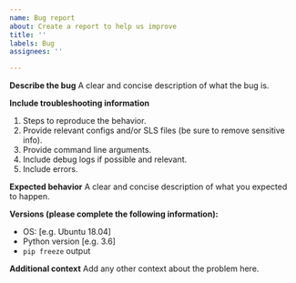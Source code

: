 ```yaml
---
name: Bug report
about: Create a report to help us improve
title: ''
labels: Bug
assignees: ''

---
```


**Describe the bug**
A clear and concise description of what the bug is.

**Include troubleshooting information**
1. Steps to reproduce the behavior.
2. Provide relevant configs and/or SLS files (be sure to remove sensitive info).
3. Provide command line arguments.
4. Include debug logs if possible and relevant.
5. Include errors.

**Expected behavior**
A clear and concise description of what you expected to happen.

**Versions (please complete the following information):**
 - OS: [e.g. Ubuntu 18.04]
 - Python version [e.g. 3.6]
 - `pip freeze` output

**Additional context**
Add any other context about the problem here.
